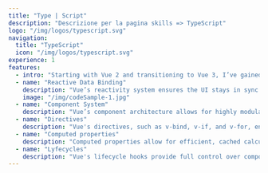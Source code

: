 ```yaml
---
title: "Type | Script"
description: "Descrizione per la pagina skills => TypeScript"
logo: "/img/logos/typescript.svg"
navigation:
  title: "TypeScript"
  icon: "/img/logos/typescript.svg"
experience: 1
features:
  - intro: "Starting with Vue 2 and transitioning to Vue 3, I’ve gained a deep understanding of Vue.js and its evolving ecosystem. My focus is on building performant, modular applications, leveraging Vue's reactivity and component-based architecture. I ensure seamless user experiences through dynamic data binding, efficient routing, and reusable components. With a strong foundation in integrating Vue with various tech stacks, I develop scalable, maintainable solutions that align with both user and business needs."
  - name: "Reactive Data Binding"
    description: "Vue’s reactivity system ensures the UI stays in sync with underlying data, whether using ref() for primitives or reactive() for complex objects. I leverage this system to create dynamic interfaces that respond instantly to user input without manual DOM manipulation. Understanding the nuances of both methods, I apply them based on the specific data requirements, ensuring efficient, scalable and  maintainable code."
    image: "/img/codeSample-1.jpg"
  - name: "Component System"
    description: "Vue’s component architecture allows for highly modular code. I use props for one-way data binding, ensuring proper type validation and $emit to trigger custom events for parent-child communication. I often leverage scoped slots for flexible content distribution and provide/inject when managing deeper component hierarchies. This method ensures components remain decoupled, maintainable, and scalable."
  - name: "Directives"
    description: "Vue's directives, such as v-bind, v-if, and v-for, enable efficient DOM manipulation without manual updates. I use v-bind to handle dynamic attributes and v-if for optimizing conditional rendering by minimizing unnecessary re-renders. For large data sets, v-for is key in handling efficient rendering of lists. Additionally, I've developed custom directives to encapsulate complex DOM interactions, enhancing code reusability and clarity."
  - name: "Computed properties"
    description: "Computed properties allow for efficient, cached calculations based on reactive data. I use computed properties to handle complex logic that depends on reactive state, ensuring the UI updates efficiently without unnecessary recalculations. By using them alongside watchers, I maintain clean and optimized code and enhanced responsiveness."
  - name: "Lyfecycles"
    description: "Vue's lifecycle hooks provide full control over component behavior during its creation, update, and destruction phases. I frequently use hooks like mounted() to trigger actions after DOM rendering, beforeUpdate() for optimization, and beforeUnmount() for cleanup tasks."
---
```


<!-- <h2 class="TestClass SecondTestClass">Vue 3 nad Nuxt</h2>

<p>Starting with Vue 2 and transitioning to Vue 3, I’ve gained a deep understanding of Vue.js and its evolving ecosystem. My focus is on building performant, modular applications, leveraging Vue's **reactivity** and component-based architecture.
<br>
I ensure seamless user experiences through dynamic data binding, efficient routing, and reusable components. With a strong foundation in integrating Vue with various tech stacks, I develop scalable, maintainable solutions that align with both user and business needs.</p>

<h2 id="TestID">Reactive Data Binding</h2>
<p>Vue’s reactivity system ensures the UI stays in sync with underlying data, whether using ref() for primitives or reactive() for complex objects. I leverage this system to create dynamic interfaces that respond instantly to user input without manual DOM manipulation. 

Understanding the nuances of both methods, I apply them based on the specific data requirements, ensuring efficient, scalable and  maintainable code.</p>

Hello [World]{style="color: green;" .custom-class #custom-id}!



<img src="/img/logos/vuejs-original.svg" alt="Vue logo" class=""> -->
